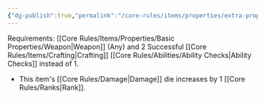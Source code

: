 ```yaml
---
{"dg-publish":true,"permalink":"/core-rules/items/properties/extra-properties/weapon/refined/"}
---
```


Requirements: [[Core Rules/Items/Properties/Basic Properties/Weapon\|Weapon]] (Any) and 2 Successful [[Core Rules/Items/Crafting\|Crafting]] [[Core Rules/Abilities/Ability Checks\|Ability Checks]] instead of 1.

- This item's [[Core Rules/Damage\|Damage]] die increases by 1 [[Core Rules/Ranks\|Rank]].